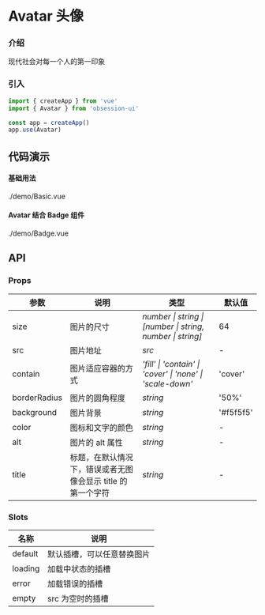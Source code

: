 # Avatar 头像

### 介绍

现代社会对每一个人的第一印象

### 引入

```js
import { createApp } from 'vue'
import { Avatar } from 'obsession-ui'

const app = createApp()
app.use(Avatar)
```

## 代码演示

#### 基础用法

<demo-code transform>./demo/Basic.vue</demo-code>

#### Avatar 结合 Badge 组件

<demo-code transform>./demo/Badge.vue</demo-code>


## API

### Props

| 参数         | 说明                                                          | 类型                                                       | 默认值 |
| ------------ | ------------------------------------------------------------- | ---------------------------------------------------------- | ------ |
| size | 图片的尺寸                                                      | _number \| string \| [number \| string, number \| string]_ | 64      |
| src | 图片地址                                                        | _src_                                                   | -     |
| contain | 图片适应容器的方式 | _'fill' \| 'contain' \| 'cover' \| 'none' \| 'scale-down'_                                                   | 'cover'      |
| borderRadius | 图片的圆角程度 | _string_                                                   | '50%'      |
| background | 图片背景 | _string_                                                   | '#f5f5f5'      |
| color | 图标和文字的颜色 | _string_                                                   | -      |
| alt | 图片的 alt 属性 | _string_                                                   | -      |
| title | 标题，在默认情况下，错误或者无图像会显示 title 的第一个字符 | _string_ | - |

### Slots

| 名称    | 说明     |
| ------- | -------- |
| default | 默认插槽，可以任意替换图片 |
| loading | 加载中状态的插槽 |
| error | 加载错误的插槽 |
| empty | src 为空时的插槽 |